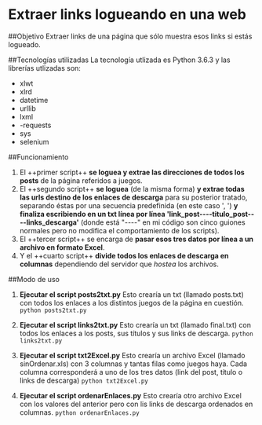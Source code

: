 # Extraer links logueando en una web

##Objetivo
Extraer links de una página que sólo muestra esos links si estás logueado.

##Tecnologías utilizadas
La tecnología utlizada es Python 3.6.3 y las librerías utlizadas son:
- xlwt
- xlrd
- datetime
- urllib
- lxml
- -requests
- sys
- selenium

##Funcionamiento
1. El ++primer script++ **se loguea y extrae las direcciones de todos los posts** de la página referidos a juegos.
2. El ++segundo script++ **se loguea** (de la misma forma) **y extrae todas las urls destino de los enlaces de descarga** para su posterior tratado, separando éstas por una secuencia predefinida (en este caso ', ') **y finaliza escribiendo en un txt línea por línea 'link_post----titulo_post----links_descarga'** (donde está "----" en mi código son cinco guiones normales pero no modifica el comportamiento de los scripts).
3. El ++tercer script++ se encarga de **pasar esos tres datos por línea a un archivo en formato Excel**.
4. Y el ++cuarto script++ **divide todos los enlaces de descarga en columnas** dependiendo del servidor que *hostea* los archivos.

##Modo de uso
1. **Ejecutar el script posts2txt.py**
Esto crearía un txt (llamado posts.txt) con todos los enlaces a los distintos juegos de la página en cuestión.
```python posts2txt.py```

2. **Ejecutar el script links2txt.py**
Esto crearía un txt (llamado final.txt) con todos los enlaces a los posts, sus títulos y sus links de descarga.
```python links2txt.py```

3. **Ejecutar el script txt2Excel.py**
Esto crearía un archivo Excel (llamado sinOrdenar.xls) con 3 columnas y tantas filas como juegos haya. Cada columna corresponderá a uno de los tres datos (link del post, título o links de descarga)
```python txt2Excel.py```

4. **Ejecutar el script ordenarEnlaces.py**
Esto crearía otro archivo Excel con los valores del anterior pero con lis links de descarga ordenados en columnas.
```python ordenarEnlaces.py```